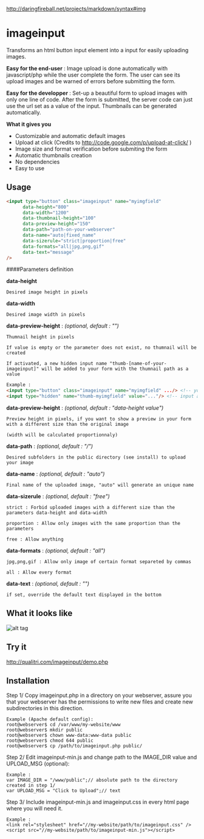 http://daringfireball.net/projects/markdown/syntax#img

imageinput
==========

Transforms an html button input element into a input for easily uploading images.

**Easy for the end-user** : Image upload is done automatically with javascript/php while the user complete the form. 
The user can see its upload images and be warned of errors before submitting the form.

**Easy for the developper** : Set-up a beautiful form to upload images with only one line of code. 
After the form is submitted, the server code can just use the url set as a value of the input.
Thumbnails can be generated automatically.


**What it gives you**

+ Customizable and automatic default images
+ Upload at click (Credits to http://code.google.com/p/upload-at-click/ )
+ Image size and format verification before submiting the form
+ Automatic thumbnails creation
+ No dependencies
+ Easy to use




Usage
-----
``` html
<input type="button" class="imageinput" name="myimgfield"
      data-height="800"
      data-width="1200"      
      data-thumbnail-height="100"
      data-preview-height="150"
      data-path="path-on-your-webserver"
      data-name="auto|fixed_name"
      data-sizerule="strict|proportion|free"
      data-formats="all|jpg,png,gif"
      data-text="message"
/>
```


####Parameters definition



**data-height** 

```Desired image height in pixels```

**data-width** 

```Desired image width in pixels```

**data-preview-height** : _(optional, default : "")_ 

```Thumnail height in pixels```

```If value is empty or the parameter does not exist, no thumnail will be created```

```If activated, a new hidden input name "thumb-[name-of-your-imageinput]" will be added to your form with the thumnail path as a value```

``` html 
Example : 
<input type="button" class="imageinput" name="myimgfield" .../> <!-- you set this in your html -->
<input type="hidden" name="thumb-myimgfield" value="..."/> <!-- input added after a successfull upload -->

```

**data-preview-height** : _(optional, default : "data-height value")_ 

```Preview height in pixels, if you want to show a preview in your form with a different size than the original image ```

```(width will be calculated proportionnaly)```

**data-path** : _(optional, default : "/")_ 

```Desired subfolders in the public directory (see install) to upload your image```

**data-name** : _(optional, default : "auto")_ 

```Final name of the uploaded image, "auto" will generate an unique name```

**data-sizerule** : _(optional, default : "free")_ 

```strict : Forbid uploaded images with a different size than the parameters data-height and data-width ```

```proportion : Allow only images with the same proportion than the parameters```

```free : Allow anything```

**data-formats** : _(optional, default : "all")_ 

```jpg,png,gif : Allow only image of certain format separeted by commas```

```all : Allow every format```

**data-text** : _(optional, default : "")_ 

```if set, override the default text displayed in the bottom```


What it looks like
------------------

![alt tag](https://raw.github.com/qualitri/imageinput/master/screenshots/screenshot.png)


Try it
------

http://qualitri.com/imageinput/demo.php

Installation
------------

Step 1/ Copy imageinput.php in a directory on your webserver, assure you that your webserver has the permissions to write new files and create new subdirectories in this direction.
``` 
Example (Apache default config): 
root@webserver$ cd /var/www/my-website/www
root@webserver$ mkdir public
root@webserver$ chown www-data:www-data public
root@webserver$ chmod 644 public
root@webserver$ cp /path/to/imageinput.php public/
```


Step 2/ Edit imageinput-min.js and change path to the IMAGE_DIR value and UPLOAD_MSG (optional): 
``` 
Example : 
var IMAGE_DIR = "/www/public";// absolute path to the directory created in step 1/ 
var UPLOAD_MSG = "Click to Upload";// text
```

Step 3/ Include imageinput-min.js and imageinput.css in every html page where you will need it.
``` 
Example : 
<link rel="stylesheet" href="//my-website/path/to/imageinput.css" />
<script src="//my-website/path/to/imageinput-min.js"></script>
```
